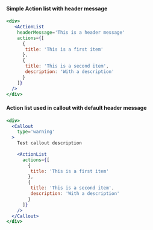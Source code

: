 #### Simple Action list with header message

```jsx
<div>
   <ActionList
    headerMessage='This is a header message'
    actions={[
      {
       title: 'This is a first item'
      }, 
      {
       title: 'This is a second item',
       description: 'With a description'
      }
    ]}
  />
</div>
```

#### Action list used in callout with default header message

```jsx
<div>
  <Callout
    type='warning'
  >
    Test callout description
    
    <ActionList
      actions={[
        {
         title: 'This is a first item'
        }, 
        {
         title: 'This is a second item',
         description: 'With a description'
        }
      ]}
    />
  </Callout>
</div>
```
